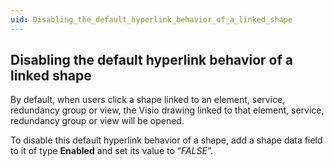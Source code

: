 ```yaml
---
uid: Disabling_the_default_hyperlink_behavior_of_a_linked_shape
---
```


## Disabling the default hyperlink behavior of a linked shape

By default, when users click a shape linked to an element, service, redundancy group or view, the Visio drawing linked to that element, service, redundancy group or view will be opened.

To disable this default hyperlink behavior of a shape, add a shape data field to it of type **Enabled** and set its value to “*FALSE*”.
